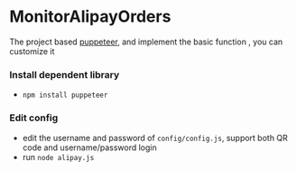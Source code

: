 # MonitorAlipayOrders

The project based [puppeteer](<https://github.com/GoogleChrome/puppeteer>), and  implement the basic function , you can customize it

### Install dependent library

- `npm install puppeteer`

### Edit config

- edit the username and password of `config/config.js`, support both QR code and username/password login
- run `node alipay.js`

